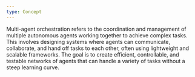 ```yaml
---
type: Concept
---
```


Multi-agent orchestration refers to the coordination and management of multiple autonomous agents working together to achieve complex tasks. This involves designing systems where agents can communicate, collaborate, and hand off tasks to each other, often using lightweight and scalable frameworks. The goal is to create efficient, controllable, and testable networks of agents that can handle a variety of tasks without a steep learning curve.